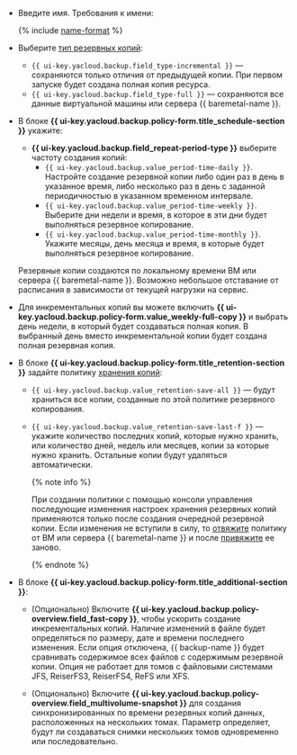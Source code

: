 * Введите имя. Требования к имени:

  {% include [name-format](../../_includes/name-format.md) %}

* Выберите [тип резервных копий](../../backup/concepts/backup.md#types):
  * `{{ ui-key.yacloud.backup.field_type-incremental }}` — сохраняются только отличия от предыдущей копии. При первом запуске будет создана полная копия ресурса.
  * `{{ ui-key.yacloud.backup.field_type-full }}` — сохраняются все данные виртуальной машины или сервера {{ baremetal-name }}.

* В блоке **{{ ui-key.yacloud.backup.policy-form.title_schedule-section }}** укажите:
  * **{{ ui-key.yacloud.backup.field_repeat-period-type }}** выберите частоту создания копий:
      *  `{{ ui-key.yacloud.backup.value_period-time-daily }}`. Настройте создание резервной копии либо один раз в день в указанное время, либо несколько раз в день с заданной периодичностью в указанном временном интервале.
      * `{{ ui-key.yacloud.backup.value_period-time-weekly }}`. Выберите дни недели и время, в которое в эти дни будет выполняться резервное копирование.
      * `{{ ui-key.yacloud.backup.value_period-time-monthly }}`. Укажите месяцы, день месяца и время, в которые будет выполняться резервное копирование.

  Резервные копии создаются по локальному времени ВМ или сервера {{ baremetal-name }}. Возможно небольшое отставание от расписания в зависимости от текущей нагрузки на сервис.

* Для инкрементальных копий вы можете включить **{{ ui-key.yacloud.backup.policy-form.value_weekly-full-copy }}** и выбрать день недели, в который будет создаваться полная копия. В выбранный день вместо инкрементальной копии будет создана полная резервная копия.

* В блоке **{{ ui-key.yacloud.backup.policy-form.title_retention-section }}** задайте политику [хранения копий](../../backup/concepts/policy.md#retention):
  * `{{ ui-key.yacloud.backup.value_retention-save-all }}` — будут храниться все копии, созданные по этой политике резервного копирования.
  * `{{ ui-key.yacloud.backup.value_retention-save-last-f }}` — укажите количество последних копий, которые нужно хранить, или количество дней, недель или месяцев, копии за которые нужно хранить. Остальные копии будут удаляться автоматически.

      {% note info %}

      При создании политики с помощью консоли управления последующие изменения настроек хранения резервных копий применяются только после создания очередной резервной копии. Если изменения не вступили в силу, то [отвяжите](../../backup/operations/policy-vm/detach-vm.md) политику от ВМ или сервера {{ baremetal-name }} и после [привяжите](../../backup/operations/policy-vm/attach-and-detach-vm.md) ее заново.

      {% endnote %}

* В блоке **{{ ui-key.yacloud.backup.policy-form.title_additional-section }}**:

  * (Опционально) Включите **{{ ui-key.yacloud.backup.policy-overview.field_fast-copy }}**, чтобы ускорить создание инкрементальных копий. Наличие изменений в файле будет определяться по размеру, дате и времени последнего изменения. Если опция отключена, {{ backup-name }} будет сравнивать содержимое всех файлов с содержимым резервной копии. Опция не работает для томов с файловыми системами JFS, ReiserFS3, ReiserFS4, ReFS или XFS.

  * (Опционально) Включите **{{ ui-key.yacloud.backup.policy-overview.field_multivolume-snapshot }}** для создания синхронизированных по времени резервных копий данных, расположенных на нескольких томах. Параметр определяет, будут ли создаваться снимки нескольких томов одновременно или последовательно.
